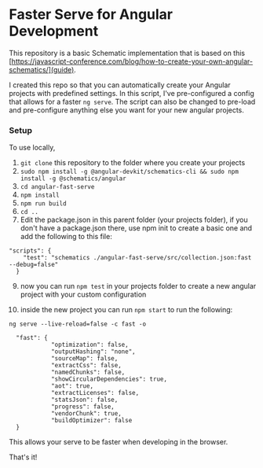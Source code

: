 # Faster Serve for Angular Development

This repository is a basic Schematic implementation that is based on this [https://javascript-conference.com/blog/how-to-create-your-own-angular-schematics/](guide).

I created this repo so that you can automatically create your Angular projects with predefined settings. In this script, I've pre-configured a config that allows for a faster `ng serve`. The script can also be changed to pre-load and pre-configure anything else you want for your new angular projects.

### Setup

To use locally,

1. `git clone` this repository to the folder where you create your projects
2. `sudo npm install -g @angular-devkit/schematics-cli && sudo npm install -g @schematics/angular` 
4. `cd angular-fast-serve`
5. `npm install`
6. `npm run build`
7. `cd ..`
8. Edit the package.json in this parent folder (your projects folder), if you don't have a package.json there, use npm init to create a basic one and add the following to this file:
```
"scripts": {
    "test": "schematics ./angular-fast-serve/src/collection.json:fast --debug=false"
  }
```

9. now you can run `npm test` in your projects folder to create a new angular project with your custom configuration

10. inside the new project you can run `npm start` to run the following:

`ng serve --live-reload=false -c fast -o`
```
  "fast": {
            "optimization": false,
            "outputHashing": "none",
            "sourceMap": false,
            "extractCss": false,
            "namedChunks": false,
            "showCircularDependencies": true,
            "aot": true,
            "extractLicenses": false,
            "statsJson": false,
            "progress": false,
            "vendorChunk": true,
            "buildOptimizer": false
  }
```

This allows your serve to be faster when developing in the browser.



That's it!
 

